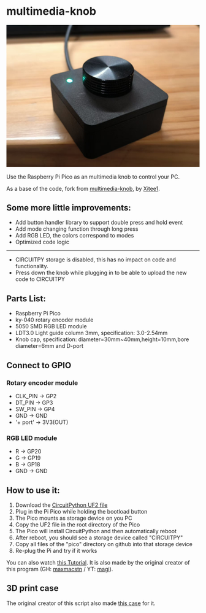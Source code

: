 # multimedia-knob
![knob3.0.png](https://raw.githubusercontent.com/luckkyboy/multimedia-knob/refs/heads/main/pic/knob3.0.png)

Use the Raspberry Pi Pico as an multimedia knob to control your PC.

As a base of the code, fork from [multimedia-knob](https://github.com/Xitee1/multimedia-knob/tree/main), by [Xitee1](https://github.com/Xitee1).

## Some more little improvements:
- Add button handler library to support double press and hold event
- Add mode changing function through long press
- Add RGB LED, the colors correspond to modes
- Optimized code logic
- --
- CIRCUITPY storage is disabled, this has no impact on code and functionality.
- Press down the knob while plugging in to be able to upload the new code to CIRCUITPY

## Parts List:
- Raspberry Pi Pico
- ky-040 rotary encoder module
- 5050 SMD RGB LED module
- LDT3.0 Light guide column 3mm, specification: 3.0-2.54mm
- Knob cap, specification: diameter=30mm~40mm,height=10mm,bore diameter=6mm and D-port

## Connect to GPIO
### Rotary encoder module
- CLK_PIN -> GP2
- DT_PIN -> GP3
- SW_PIN -> GP4
- GND -> GND
- '+ port' -> 3V3(OUT)
### RGB LED module
- R -> GP20
- G -> GP19
- B -> GP18
- GND -> GND

## How to use it:
1. Download the [CircuitPython UF2 file](https://circuitpython.org/board/raspberry_pi_pico/)
2. Plug in the Pi Pico while holding the bootload button
3. The Pico mounts as storage device on you PC
4. Copy the UF2 file in the root directory of the Pico
5. The Pico will install CircuitPython and then automatically reboot
6. After reboot, you should see a storage device called "CIRCUITPY"
7. Copy all files of the "pico" directory on github into that storage device
8. Re-plug the Pi and try if it works

You can also watch [this Tutorial](https://www.youtube.com/watch?v=M6K8vwzZrYs). It is also made by the original creator of this program (GH: [maxmacstn](https://gist.github.com/maxmacstn) / YT: [magi](https://www.youtube.com/@magichannel)).

## 3D print case
The original creator of this script also made [this case](https://www.thingiverse.com/thing:4799088) for it.
